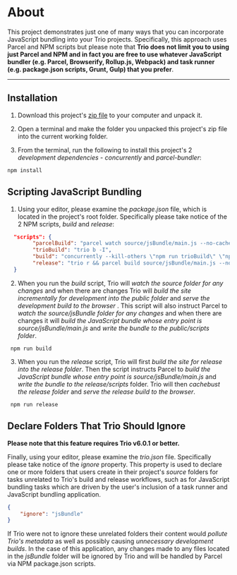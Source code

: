 # About

This project demonstrates just one of many ways that you can incorporate JavaScript bundling into your Trio projects. Specifically, this approach uses Parcel and NPM scripts but please note that __Trio does not limit you to using just Parcel and NPM and in fact you are free to use whatever JavaScript bundler (e.g. Parcel, Browserify, Rollup.js, Webpack) and task runner (e.g. package.json scripts, Grunt, Gulp) that you prefer__.

<hr>

## Installation

1. Download this project's <a href="https://github.com/4awpawz/bundlewithparcel/archive/refs/heads/master.zip">zip file</a> to your computer and unpack it.

2. Open a terminal and make the folder you unpacked this project's zip file into the current working folder.

3. From the terminal, run the following to install this project's 2 _development dependencies_ - _concurrently_ and _parcel-bundler_:

```shell
npm install
```

## Scripting JavaScript Bundling

1. Using your editor, please examine the _package.json_ file, which is located in the project's root folder. Specifically please take notice of the 2 NPM scripts, _build_ and _release_:

```json
  "scripts": {
        "parcelBuild": "parcel watch source/jsBundle/main.js --no-cache --out-dir public/scripts --public-url /scripts/",
        "trioBuild": "trio b -I",
        "build": "concurrently --kill-others \"npm run trioBuild\" \"npm run parcelBuild\" ",
        "release": "trio r && parcel build source/jsBundle/main.js --no-cache --out-dir release/scripts --public-url /scripts/ && trio c -m && trio s -r"
  }
```

2. When you run the _build_ script, Trio will _watch the source folder for any changes_ and when there are changes Trio will _build the site incrementally for development into the public folder_ and _serve the development build to the browser_ . This script will also instruct Parcel to _watch the source/jsBundle folder for any changes_ and when there are changes it will _build the JavaScript bundle whose entry point is source/jsBundle/main.js_ and _write the bundle to the public/scripts folder_.

```shell
 npm run build
```

3. When you run the _release_ script, Trio will first _build the site for release into the release folder_. Then the script instructs Parcel to _build the JavaScript bundle whose entry point is source/jsBundle/main.js_ and _write the bundle to the release/scripts_ folder. Trio will then _cachebust the release folder_ and _serve the release build to the browser_.

```shell
 npm run release
```

## Declare Folders That Trio Should Ignore

__Please note that this feature requires Trio v6.0.1 or better.__

Finally, using your editor, please examine the _trio.json_ file. Specifically please take notice of the _ignore_ property. This property is used to declare one or more folders that users create in their project's _source_ folders for tasks unrelated to Trio's build and release workflows, such as for JavaScript bundling tasks which are driven by the user's inclusion of a task runner and JavaScript bundling application.

```json
{
    "ignore": "jsBundle"
}
```

If Trio were not to ignore these unrelated folders their content would _pollute Trio's metadata_ as well as possibly causing _unnecessary development builds_. In the case of this application, any changes made to any files located in the _jsBundle_ folder will be ignored by Trio and will be handled by Parcel via NPM package.json scripts.
